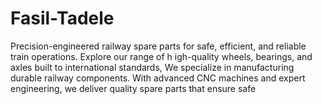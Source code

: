 # Fasil-Tadele
Precision-engineered railway spare parts for safe, efficient, and reliable train operations. Explore our range of h igh-quality wheels, bearings, and axles built to international standards, We specialize in manufacturing durable railway components. With advanced CNC machines and expert engineering, we deliver quality spare parts that ensure safe

